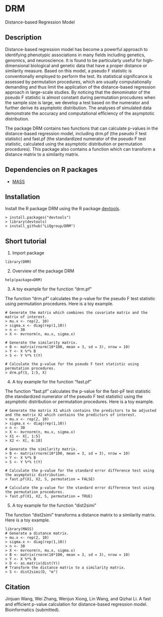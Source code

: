 # DRM
Distance-based Regression Model

## Description
Distance-based regression model has become a powerful approach to identifying phenotypic associations in many ﬁelds including genetics, genomics, and neuroscience. It is found to be particularly useful for high-dimensional biological and genetic data that have a proper distance or similarity measure. Based on this model, a pseudo F statistic is conventionally employed to perform the test. Its statistical signiﬁcance is assessed by permutation procedures, which are usually computationally demanding and thus limit the application of the distance-based regression approach in large-scale studies. By noticing that the denominator of the pseudo F statistic is almost constant during permutation procudures when the sample size is large, we develop a test based on the numerator and further derive its asymptotic distribution. The analyses of simulated data demonstrate the accuracy and computational efﬁciency of the asymptotic distribution. 

The package DRM contains two functions that can calculate p-values in the distance-based regression model, including drm.pf (the pseudo F test statistic) and fast.pf (the standardized numerator of the pseudo F test statistic, calculated using the asymptotic distribution or permutation procedures). This package also contains a function which can transform a distance matrix to a similarity matrix.

## Dependencies on R packages
 * [MASS](https://cran.r-project.org/web/packages/MASS/index.html)

## Installation
Install the R package DRM using the R package [devtools](https://github.com/r-lib/devtools).

```
> install.packages("devtools")
> library(devtools) 
> install_github("LiQgroup/DRM")
```

## Short tutorial
1.	Import package

```
library(DRM)
```

2.	Overview of the package DRM

```
help(package=DRM)
```

3.	A toy example for the function “drm.pf”

The function “drm.pf” calculates the p-value for the pseudo F test statistic using permutation procedures. Here is a toy example.

```
# Generate the matrix which combines the covariate matrix and the matrix of interest.
> mu.x <- rep(2, 10)
> sigma.x <- diag(rep(1,10))
> n <- 30
> X <- mvrnorm(n, mu.x, sigma.x)

# Generate the similarity matrix.
> B <- matrix(rnorm(10*100, mean = 3, sd = 3), nrow = 10)
> Y <- X %*% B
> S <- Y %*% t(Y)

# Calculate the p-value for the pseudo F test statistic using permutation procedures.
> drm.pf(S, 1:5, X)
```
4.	A toy example for the function “fast.pf”

The function “fast.pf” calculates the p-value for the fast-pF test statistic (the standardized numerator of the pseudo F test statistic) using the asymptotic distribution or permutation procedures. Here is a toy example.

```
# Generate the matrix X1 which contains the predictors to be adjusted and the matrix X2 which contains the predictors of interest.
> mu.x <- rep(2, 10)
> sigma.x <- diag(rep(1,10))
> n <- 30
> X <- mvrnorm(n, mu.x, sigma.x)
> X1 <- X[, 1:5]
> X2 <- X[, 6:10]

# Generate the similarity matrix.
> B <- matrix(rnorm(10*100, mean = 3, sd = 3), nrow = 10)
> Y <- X %*% B
> S <- Y %*% t(Y)

# Calculate the p-value for the standard error difference test using the asymptotic distribution.
> fast.pf(X1, X2, S, permutation = FALSE)

# Calculate the p-value for the standard error difference test using the permutation procedures.
> fast.pf(X1, X2, S, permutation = TRUE)
```
5.	A toy example for the function “dist2simi”

The function “dist2simi” transforms a distance matrix to a similarity matrix. Here is a toy example.

```
library(MASS)
# Generate a distance matrix.
> mu.x <- rep(2, 10)
> sigma.x <- diag(rep(1,10))
> n <- 30
> X <- mvrnorm(n, mu.x, sigma.x)
> B <- matrix(rnorm(10*100, mean = 3, sd = 3), nrow = 10)
> Y <- X %*% B
> D <- as.matrix(dist(Y))
# Transform the distance matrix to a similarity matrix.
> S <- dist2simi(D, "m")
```
## Citation
Jinjuan Wang, Wei Zhang, Wenjun Xiong, Lin Wang, and Qizhai Li. A fast and efﬁcient p-value calculation for distance-based regression model. Bioinformatics (submitted).
